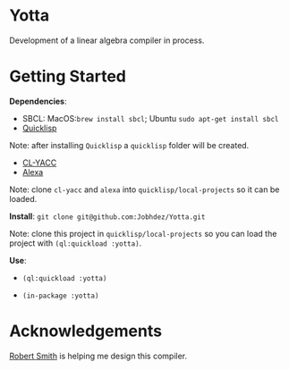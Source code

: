 # Yotta 
Development of a linear algebra compiler in process.

# Getting Started
**Dependencies**: 
- SBCL: MacOS:`brew install sbcl`; Ubuntu `sudo apt-get install sbcl`
- [Quicklisp](https://www.quicklisp.org/beta/)

Note: after installing `Quicklisp` a `quicklisp` folder will be created. 
- [CL-YACC](https://github.com/jech/cl-yacc)
- [Alexa](https://github.com/quil-lang/alexa)

Note: clone `cl-yacc` and `alexa` into `quicklisp/local-projects` so it can be loaded.

**Install**:
`git clone git@github.com:Jobhdez/Yotta.git`

Note: clone this project in `quicklisp/local-projects` so you can load the project with `(ql:quickload :yotta)`.

**Use**:
- `(ql:quickload :yotta)`

- `(in-package :yotta)`

# Acknowledgements
[Robert Smith](https://github.com/stylewarning) is helping me design this compiler.
